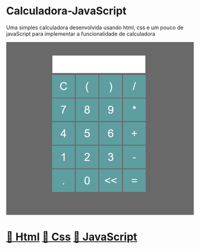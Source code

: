 # Calculadora-JavaScript

<p align="left">Uma simples calculadora desenvolvida usando html, css e um pouco de javaScript para implementar a funcionalidade de calculadora</p>

![VISUAL](assets/img/captura.PNG)

<h1 align="left">
    <a href="https://developer.mozilla.org/pt-BR/docs/Web/HTML">🔗 Html</a>
    <a href="https://developer.mozilla.org/pt-BR/docs/Web/CSS">🔗 Css</a>
    <a href="https://developer.mozilla.org/pt-BR/docs/Aprender/JavaScript">🔗 JavaScript</a>
</h1>

